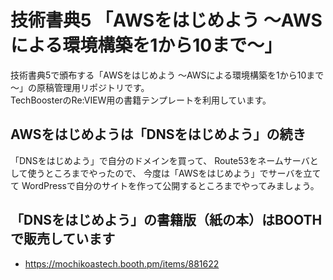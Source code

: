 # 技術書典5 「AWSをはじめよう ～AWSによる環境構築を1から10まで～」

技術書典5で頒布する「AWSをはじめよう ～AWSによる環境構築を1から10まで～」の原稿管理用リポジトリです。  
TechBoosterのRe:VIEW用の書籍テンプレートを利用しています。

## AWSをはじめようは「DNSをはじめよう」の続き

「DNSをはじめよう」で自分のドメインを買って、
Route53をネームサーバとして使うところまでやったので、
今度は「AWSをはじめよう」でサーバを立てて
WordPressで自分のサイトを作って公開するところまでやってみましょう。

## 「DNSをはじめよう」の書籍版（紙の本）はBOOTHで販売しています
* https://mochikoastech.booth.pm/items/881622
